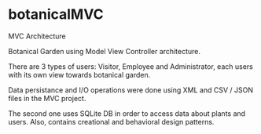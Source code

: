 # botanicalMVC
MVC Architecture


Botanical Garden using Model View Controller architecture.

There are 3 types of users: Visitor, Employee and Administrator, each users with its own view towards botanical garden. 


Data persistance and I/O operations were done using XML and CSV / JSON files in the MVC project.

The second one uses SQLite DB in order to access data about plants and users. Also, contains creational and behavioral design patterns.
